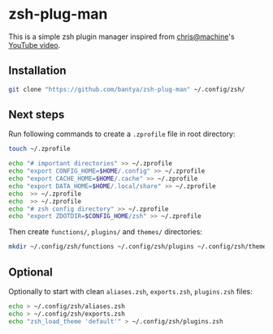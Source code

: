 # zsh-plug-man

This is a simple zsh plugin manager inspired from [chris@machine](https://www.youtube.com/@chrisatmachine)'s [YouTube video](https://www.youtube.com/watch?v=bTLYiNvRIVI).

## Installation

```zsh
git clone "https://github.com/bantya/zsh-plug-man" ~/.config/zsh/
```

## Next steps

Run following commands to create a `.zprofile` file in root directory:

```zsh
touch ~/.zprofile

echo "# important directories" >> ~/.zprofile
echo "export CONFIG_HOME=$HOME/.config" >> ~/.zprofile
echo "export CACHE_HOME=$HOME/.cache" >> ~/.zprofile
echo "export DATA_HOME=$HOME/.local/share" >> ~/.zprofile
echo  >> ~/.zprofile
echo  >> ~/.zprofile
echo "# zsh config directory" >> ~/.zprofile
echo "export ZDOTDIR=$CONFIG_HOME/zsh" >> ~/.zprofile

```

Then create `functions/`, `plugins/` and `themes/` directories:

```zsh
mkdir ~/.config/zsh/functions ~/.config/zsh/plugins ~/.config/zsh/themes
```

## Optional

Optionally to start with clean `aliases.zsh`, `exports.zsh`, `plugins.zsh` files:

```zsh
echo > ~/.config/zsh/aliases.zsh
echo > ~/.config/zsh/exports.zsh
echo "zsh_load_theme 'default'" > ~/.config/zsh/plugins.zsh
```
